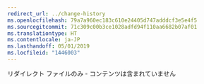 ```yaml
---
redirect_url: ../change-history
ms.openlocfilehash: 79a7a960ec183c610e24405d747adddcf3e5e4f5
ms.sourcegitcommit: 71c309c00b3ce1028adfd94f110aa6682b07af01
ms.translationtype: HT
ms.contentlocale: ja-JP
ms.lasthandoff: 05/01/2019
ms.locfileid: "1446003"
---
```

リダイレクト ファイルのみ - コンテンツは含まれていません
